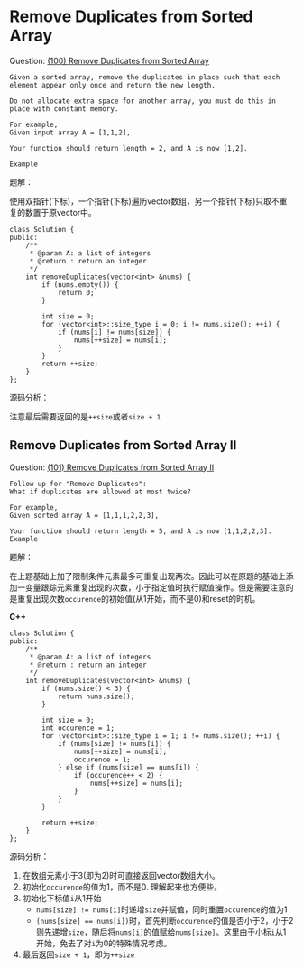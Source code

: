 # Remove Duplicates from Sorted Array

Question: [(100) Remove Duplicates from Sorted Array](http://www.lintcode.com/en/problem/remove-duplicates-from-sorted-array/)

```
Given a sorted array, remove the duplicates in place such that each element appear only once and return the new length.

Do not allocate extra space for another array, you must do this in place with constant memory.

For example,
Given input array A = [1,1,2],

Your function should return length = 2, and A is now [1,2].

Example
```

题解：

使用双指针(下标)，一个指针(下标)遍历vector数组，另一个指针(下标)只取不重复的数置于原vector中。

```
class Solution {
public:
    /**
     * @param A: a list of integers
     * @return : return an integer
     */
    int removeDuplicates(vector<int> &nums) {
        if (nums.empty()) {
            return 0;
        }

        int size = 0;
        for (vector<int>::size_type i = 0; i != nums.size(); ++i) {
            if (nums[i] != nums[size]) {
                nums[++size] = nums[i];
            }
        }
        return ++size;
    }
};
```

源码分析：

注意最后需要返回的是`++size`或者`size + 1`

## Remove Duplicates from Sorted Array II

Question: [(101) Remove Duplicates from Sorted Array II](http://www.lintcode.com/en/problem/remove-duplicates-from-sorted-array-ii/)

```
Follow up for "Remove Duplicates":
What if duplicates are allowed at most twice?

For example,
Given sorted array A = [1,1,1,2,2,3],

Your function should return length = 5, and A is now [1,1,2,2,3].
Example
```

题解：

在上题基础上加了限制条件元素最多可重复出现两次。因此可以在原题的基础上添加一变量跟踪元素重复出现的次数，小于指定值时执行赋值操作。但是需要注意的是重复出现次数`occurence`的初始值(从1开始，而不是0)和reset的时机。

**C++**

```
class Solution {
public:
    /**
     * @param A: a list of integers
     * @return : return an integer
     */
    int removeDuplicates(vector<int> &nums) {
        if (nums.size() < 3) {
            return nums.size();
        }

        int size = 0;
        int occurence = 1;
        for (vector<int>::size_type i = 1; i != nums.size(); ++i) {
            if (nums[size] != nums[i]) {
                nums[++size] = nums[i];
                occurence = 1;
            } else if (nums[size] == nums[i]) {
                if (occurence++ < 2) {
                    nums[++size] = nums[i];
                }
            }
        }

        return ++size;
    }
};
```

源码分析：

1. 在数组元素小于3(即为2)时可直接返回vector数组大小。
2. 初始化`occurence`的值为1，而不是0. 理解起来也方便些。
3. 初始化下标值`i`从1开始
    - `nums[size] != nums[i]`时递增`size`并赋值，同时重置`occurence`的值为1
    - `(nums[size] == nums[i])`时，首先判断`occurence`的值是否小于2，小于2则先递增`size`，随后将`nums[i]`的值赋给`nums[size]`。这里由于小标`i`从1开始，免去了对`i`为0的特殊情况考虑。
4. 最后返回`size + 1`，即为`++size`
